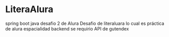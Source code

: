 # LiteraAlura
spring boot java desafio 2 de Alura
Desafio de literaluara lo cual es práctica de alura espacialidad backend 
se requirio API de gutendex
